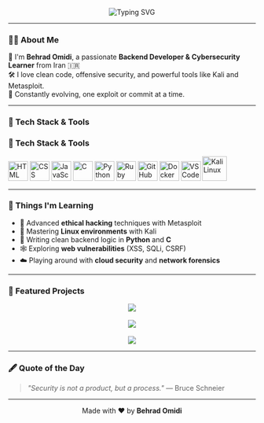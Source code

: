 <p align="center">
  <img src="https://readme-typing-svg.herokuapp.com?font=Fira+Code&size=32&pause=1000&color=FF0000&center=true&vCenter=true&width=800&height=100&lines=Hi+I'm+Behrad+Omidi+%F0%9F%91%8B;Backend+Developer+%F0%9F%92%BB;Cybersecurity+%26+Code+Enthusiast+%F0%9F%94%91" alt="Typing SVG" />
</p>

---

### 👨‍💻 About Me

🎯 I'm **Behrad Omidi**, a passionate **Backend Developer & Cybersecurity Learner** from Iran 🇮🇷  
🛠 I love clean code, offensive security, and powerful tools like Kali and Metasploit.  
🚀 Constantly evolving, one exploit or commit at a time.

---

### 🧰 Tech Stack & Tools

### 🧰 Tech Stack & Tools

<p align="left">
  <img src="https://cdn.jsdelivr.net/gh/devicons/devicon/icons/html5/html5-original.svg" width="40" title="HTML"/>
  <img src="https://cdn.jsdelivr.net/gh/devicons/devicon/icons/css3/css3-original.svg" width="40" title="CSS"/>
  <img src="https://cdn.jsdelivr.net/gh/devicons/devicon/icons/javascript/javascript-original.svg" width="40" title="JavaScript"/>
  <img src="https://cdn.jsdelivr.net/gh/devicons/devicon/icons/c/c-original.svg" width="40" title="C"/>
  <img src="https://cdn.jsdelivr.net/gh/devicons/devicon/icons/python/python-original.svg" width="40" title="Python"/>
  <img src="https://cdn.jsdelivr.net/gh/devicons/devicon/icons/ruby/ruby-original.svg" width="40" title="Ruby"/>
  <img src="https://cdn.jsdelivr.net/gh/devicons/devicon/icons/github/github-original.svg" width="40" title="GitHub"/>
  <img src="https://cdn.jsdelivr.net/gh/devicons/devicon/icons/docker/docker-original.svg" width="40" title="Docker"/>
  <img src="https://cdn.jsdelivr.net/gh/devicons/devicon/icons/vscode/vscode-original.svg" width="40" title="VS Code"/>
  <img src="https://upload.wikimedia.org/wikipedia/commons/2/2b/Kali-dragon-icon.svg" width="50" title="Kali Linux"/>
</p>


---

### 🧠 Things I'm Learning

- 🔐 Advanced **ethical hacking** techniques with Metasploit  
- 🐧 Mastering **Linux environments** with Kali  
- 🧰 Writing clean backend logic in **Python** and **C**  
- 🕸 Exploring **web vulnerabilities** (XSS, SQLi, CSRF)  
- ☁️ Playing around with **cloud security** and **network forensics**

---

### 🚀 Featured Projects

<p align="center">
  <a href="https://www.behradinfo.ir" target="_blank">
    <img src="https://img.shields.io/badge/My Website-behradinfo.ir-blue?style=for-the-badge&logo=google-chrome&logoColor=white"/>
  </a>
  <br><br>
  <a href="https://www.moshaverehopai.ir" target="_blank">
    <img src="https://img.shields.io/badge/AI Study Advisor-moshaverehopai.ir-green?style=for-the-badge&logo=chatbot&logoColor=white"/>
  </a>
  <br><br>
  <a href="https://www.metalcode.ir" target="_blank">
    <img src="https://img.shields.io/badge/MetalCode Academy-metalcode.ir-red?style=for-the-badge&logo=code&logoColor=white"/>
  </a>
</p>

---

### 🖋️ Quote of the Day

> *"Security is not a product, but a process."* — Bruce Schneier

---

<p align="center">
  Made with ❤️ by <strong>Behrad Omidi</strong>
</p>
